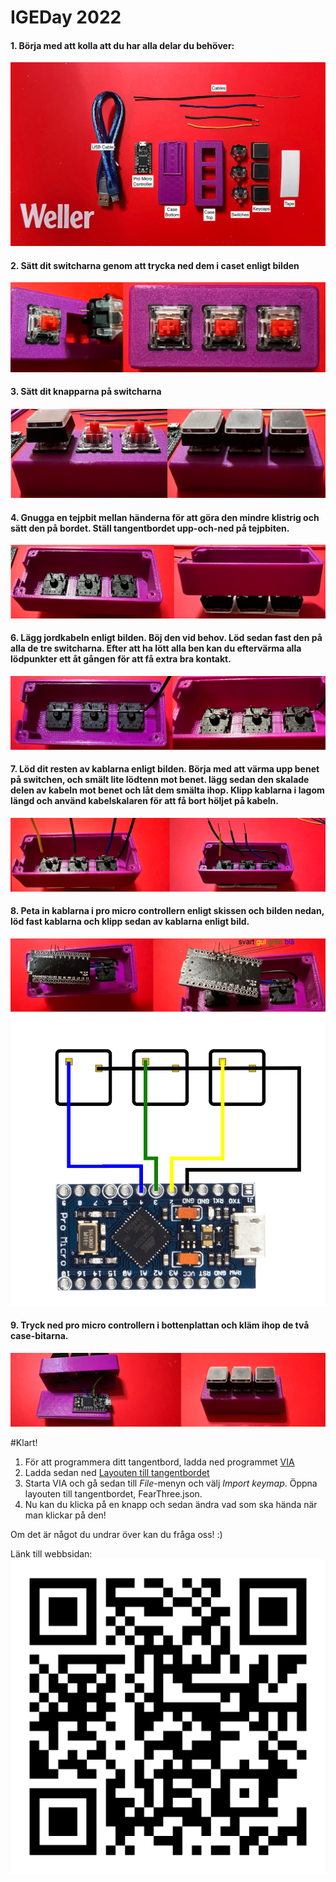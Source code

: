 # IGEDay 2022

#### 1. Börja med att kolla att du har alla delar du behöver:
![](https://github.com/OakNinja/IGEDay2022/raw/main/Images/overview_en.png)  

#### 2. Sätt dit switcharna genom att trycka ned dem i caset enligt bilden
![](https://github.com/OakNinja/IGEDay2022/raw/main/Images/switches.png)  

#### 3. Sätt dit knapparna på switcharna
![](https://github.com/OakNinja/IGEDay2022/raw/main/Images/keycaps.png)  

#### 4. Gnugga en tejpbit mellan händerna för att göra den mindre klistrig och sätt den på bordet. Ställ tangentbordet upp-och-ned på tejpbiten.
![](https://github.com/OakNinja/IGEDay2022/raw/main/Images/taped.png)  

#### 6. Lägg jordkabeln enligt bilden. Böj den vid behov. Löd sedan fast den på alla de tre switcharna. Efter att ha lött alla ben kan du eftervärma alla lödpunkter ett åt gången för att få extra bra kontakt.
![](https://github.com/OakNinja/IGEDay2022/raw/main/Images/ground.png)  

#### 7. Löd dit resten av kablarna enligt bilden. Börja med att värma upp benet på switchen, och smält lite lödtenn mot benet. lägg sedan den skalade delen av kabeln mot benet och låt dem smälta ihop. Klipp kablarna i lagom längd och använd kabelskalaren för att få bort höljet på kabeln.
![](https://github.com/OakNinja/IGEDay2022/raw/main/Images/rest_of_cables.png)  

#### 8. Peta in kablarna i pro micro controllern enligt skissen och bilden nedan, löd fast kablarna och klipp sedan av kablarna enligt bild.
![](https://github.com/OakNinja/IGEDay2022/raw/main/Images/controller.png)  
![](https://github.com/OakNinja/IGEDay2022/raw/main/Images/diagram.png)  

#### 9. Tryck ned pro micro controllern i bottenplattan och kläm ihop de två case-bitarna. 
![](https://github.com/OakNinja/IGEDay2022/raw/main/Images/assembly.png)  

#Klart!

1. För att programmera ditt tangentbord, ladda ned programmet [VIA](https://github.com/the-via/releases/releases/tag/v1.3.1)
2. Ladda sedan ned [Layouten till tangentbordet](https://github.com/OakNinja/IGEDay2022/raw/main/Firmware/FearThree.json)
3. Starta VIA och gå sedan till *File*-menyn och välj *Import keymap*. Öppna layouten till tangentbordet, FearThree.json.
4. Nu kan du klicka på en knapp och sedan ändra vad som ska hända när man klickar på den!

Om det är något du undrar över kan du fråga oss! :)

Länk till webbsidan:
![](https://github.com/OakNinja/IGEDay2022/raw/main/Images/qr-code.png)  

